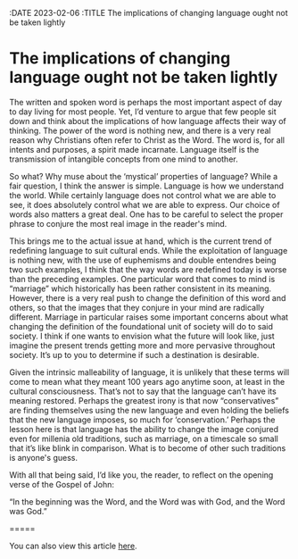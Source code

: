 :DATE 2023-02-06
:TITLE The implications of changing language ought not be taken lightly
# The implications of changing language ought not be taken lightly

The written and spoken word is perhaps the most important aspect of day to day living for most people. Yet, I’d venture to argue that few people sit down and think about the implications of how language affects their way of thinking. The power of the word is nothing new, and there is a very real reason why Christians often refer to Christ as the Word. The word is, for all intents and purposes, a spirit made incarnate. Language itself is the transmission of intangible concepts from one mind to another.

So what? Why muse about the ‘mystical’ properties of language? While a fair question, I think the answer is simple. Language is how we understand the world. While certainly language does not control what we are able to see, it does absolutely control what we are able to express. Our choice of words also matters a great deal. One has to be careful to select the proper phrase to conjure the most real image in the reader's mind.

This brings me to the actual issue at hand, which is the current trend of redefining language to suit cultural ends. While the exploitation of language is nothing new, with the use of euphemisms and double entendres being two such examples, I think that the way words are redefined today is worse than the preceding examples. One particular word that comes to mind is “marriage” which historically has been rather consistent in its meaning. However, there is a very real push to change the definition of this word and others, so that the images that they conjure in your mind are radically different. Marriage in particular raises some important concerns about what changing the definition of the foundational unit of society will do to said society. I think if one wants to envision what the future will look like, just imagine the present trends getting more and more pervasive throughout society. It’s up to you to determine if such a destination is desirable.

Given the intrinsic malleability of language, it is unlikely that these terms will come to mean what they meant 100 years ago anytime soon, at least in the cultural consciousness. That’s not to say that the language can’t have its meaning restored. Perhaps the greatest irony is that now “conservatives” are finding themselves using the new language and even holding the beliefs that the new language imposes, so much for ‘conservation.’ Perhaps the lesson here is that language has the ability to change the image conjured even for millenia old traditions, such as marriage, on a timescale so small that it’s like blink in comparison. What is to become of other such traditions is anyone's guess.

With all that being said, I’d like you, the reader, to reflect on the opening verse of the Gospel of John:

“In the beginning was the Word, and the Word was with God, and the Word was God.”

=====

You can also view this article [here](https://www.valpotorch.com/opinion/article_353b0728-a2c4-11ed-9af1-cb1e9946511b.html).
